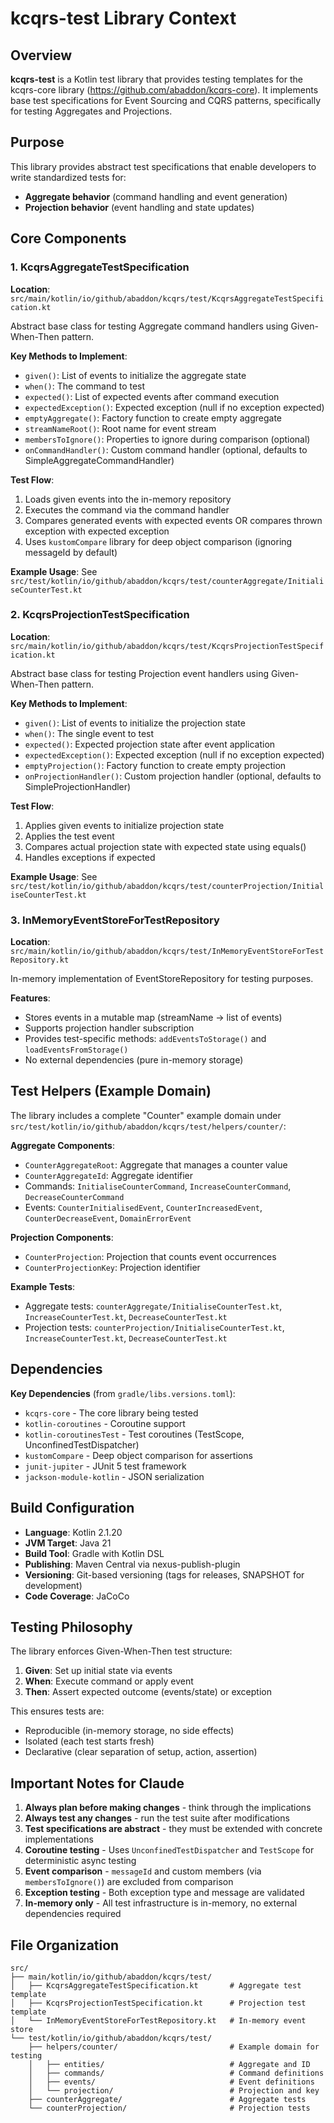 # kcqrs-test Library Context

## Overview
**kcqrs-test** is a Kotlin test library that provides testing templates for the kcqrs-core library (https://github.com/abaddon/kcqrs-core). It implements base test specifications for Event Sourcing and CQRS patterns, specifically for testing Aggregates and Projections.

## Purpose
This library provides abstract test specifications that enable developers to write standardized tests for:
- **Aggregate behavior** (command handling and event generation)
- **Projection behavior** (event handling and state updates)

## Core Components

### 1. KcqrsAggregateTestSpecification<TAggregate>
**Location**: `src/main/kotlin/io/github/abaddon/kcqrs/test/KcqrsAggregateTestSpecification.kt`

Abstract base class for testing Aggregate command handlers using Given-When-Then pattern.

**Key Methods to Implement**:
- `given()`: List of events to initialize the aggregate state
- `when()`: The command to test
- `expected()`: List of expected events after command execution
- `expectedException()`: Expected exception (null if no exception expected)
- `emptyAggregate()`: Factory function to create empty aggregate
- `streamNameRoot()`: Root name for event stream
- `membersToIgnore()`: Properties to ignore during comparison (optional)
- `onCommandHandler()`: Custom command handler (optional, defaults to SimpleAggregateCommandHandler)

**Test Flow**:
1. Loads given events into the in-memory repository
2. Executes the command via the command handler
3. Compares generated events with expected events OR compares thrown exception with expected exception
4. Uses `kustomCompare` library for deep object comparison (ignoring messageId by default)

**Example Usage**: See `src/test/kotlin/io/github/abaddon/kcqrs/test/counterAggregate/InitialiseCounterTest.kt`

### 2. KcqrsProjectionTestSpecification<TProjection>
**Location**: `src/main/kotlin/io/github/abaddon/kcqrs/test/KcqrsProjectionTestSpecification.kt`

Abstract base class for testing Projection event handlers using Given-When-Then pattern.

**Key Methods to Implement**:
- `given()`: List of events to initialize the projection state
- `when()`: The single event to test
- `expected()`: Expected projection state after event application
- `expectedException()`: Expected exception (null if no exception expected)
- `emptyProjection()`: Factory function to create empty projection
- `onProjectionHandler()`: Custom projection handler (optional, defaults to SimpleProjectionHandler)

**Test Flow**:
1. Applies given events to initialize projection state
2. Applies the test event
3. Compares actual projection state with expected state using equals()
4. Handles exceptions if expected

**Example Usage**: See `src/test/kotlin/io/github/abaddon/kcqrs/test/counterProjection/InitialiseCounterTest.kt`

### 3. InMemoryEventStoreForTestRepository<TAggregate>
**Location**: `src/main/kotlin/io/github/abaddon/kcqrs/test/InMemoryEventStoreForTestRepository.kt`

In-memory implementation of EventStoreRepository for testing purposes.

**Features**:
- Stores events in a mutable map (streamName -> list of events)
- Supports projection handler subscription
- Provides test-specific methods: `addEventsToStorage()` and `loadEventsFromStorage()`
- No external dependencies (pure in-memory storage)

## Test Helpers (Example Domain)

The library includes a complete "Counter" example domain under `src/test/kotlin/io/github/abaddon/kcqrs/test/helpers/counter/`:

**Aggregate Components**:
- `CounterAggregateRoot`: Aggregate that manages a counter value
- `CounterAggregateId`: Aggregate identifier
- Commands: `InitialiseCounterCommand`, `IncreaseCounterCommand`, `DecreaseCounterCommand`
- Events: `CounterInitialisedEvent`, `CounterIncreasedEvent`, `CounterDecreaseEvent`, `DomainErrorEvent`

**Projection Components**:
- `CounterProjection`: Projection that counts event occurrences
- `CounterProjectionKey`: Projection identifier

**Example Tests**:
- Aggregate tests: `counterAggregate/InitialiseCounterTest.kt`, `IncreaseCounterTest.kt`, `DecreaseCounterTest.kt`
- Projection tests: `counterProjection/InitialiseCounterTest.kt`, `IncreaseCounterTest.kt`, `DecreaseCounterTest.kt`

## Dependencies

**Key Dependencies** (from `gradle/libs.versions.toml`):
- `kcqrs-core` - The core library being tested
- `kotlin-coroutines` - Coroutine support
- `kotlin-coroutinesTest` - Test coroutines (TestScope, UnconfinedTestDispatcher)
- `kustomCompare` - Deep object comparison for assertions
- `junit-jupiter` - JUnit 5 test framework
- `jackson-module-kotlin` - JSON serialization

## Build Configuration

- **Language**: Kotlin 2.1.20
- **JVM Target**: Java 21
- **Build Tool**: Gradle with Kotlin DSL
- **Publishing**: Maven Central via nexus-publish-plugin
- **Versioning**: Git-based versioning (tags for releases, SNAPSHOT for development)
- **Code Coverage**: JaCoCo

## Testing Philosophy

The library enforces Given-When-Then test structure:
1. **Given**: Set up initial state via events
2. **When**: Execute command or apply event
3. **Then**: Assert expected outcome (events/state) or exception

This ensures tests are:
- Reproducible (in-memory storage, no side effects)
- Isolated (each test starts fresh)
- Declarative (clear separation of setup, action, assertion)

## Important Notes for Claude

1. **Always plan before making changes** - think through the implications
2. **Always test any changes** - run the test suite after modifications
3. **Test specifications are abstract** - they must be extended with concrete implementations
4. **Coroutine testing** - Uses `UnconfinedTestDispatcher` and `TestScope` for deterministic async testing
5. **Event comparison** - `messageId` and custom members (via `membersToIgnore()`) are excluded from comparison
6. **Exception testing** - Both exception type and message are validated
7. **In-memory only** - All test infrastructure is in-memory, no external dependencies required

## File Organization

```
src/
├── main/kotlin/io/github/abaddon/kcqrs/test/
│   ├── KcqrsAggregateTestSpecification.kt       # Aggregate test template
│   ├── KcqrsProjectionTestSpecification.kt      # Projection test template
│   └── InMemoryEventStoreForTestRepository.kt   # In-memory event store
└── test/kotlin/io/github/abaddon/kcqrs/test/
    ├── helpers/counter/                         # Example domain for testing
    │   ├── entities/                            # Aggregate and ID
    │   ├── commands/                            # Command definitions
    │   ├── events/                              # Event definitions
    │   └── projection/                          # Projection and key
    ├── counterAggregate/                        # Aggregate tests
    └── counterProjection/                       # Projection tests
```